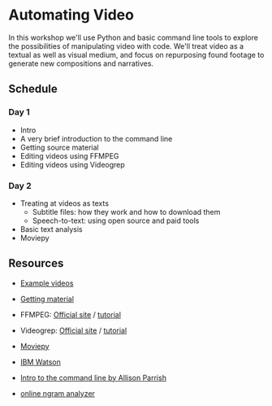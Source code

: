 # Automating Video

In this workshop we'll use Python and basic command line tools to explore the possibilities of manipulating video with code. We'll treat video as a textual as well as visual medium, and focus on repurposing found footage to generate new compositions and narratives.

## Schedule

### Day 1

* Intro
* A very brief introduction to the command line
* Getting source material
* Editing videos using FFMPEG
* Editing videos using Videogrep

### Day 2
* Treating at videos as texts
  * Subtitle files: how they work and how to download them
  * Speech-to-text: using open source and paid tools
* Basic text analysis
* Moviepy


## Resources

* [Example videos](http://lav.io/some_videos.zip)
* [Getting material](https://github.com/antiboredom/automating-video/blob/master/getting-material.md)
* FFMPEG: [Official site](https://ffmpeg.org/) / [tutorial](https://github.com/antiboredom/automating-video/blob/master/FFMPEG.md)
* Videogrep: [Official site](http://antiboredom.github.io/videogrep) / [tutorial](https://github.com/antiboredom/automating-video/blob/master/videogrep.md)
 

* [Moviepy](http://zulko.github.io/moviepy/index.html)
* [IBM Watson](https://www.ibm.com/marketplace/cloud/cognitive-application-development/us/en-us)
* [Intro to the command line by Allison Parrish](http://www.decontextualize.com/teaching/rwet/introduction-and-unix-tutorial/)
* [online ngram analyzer](http://guidetodatamining.com/ngramAnalyzer/analyze.php)
